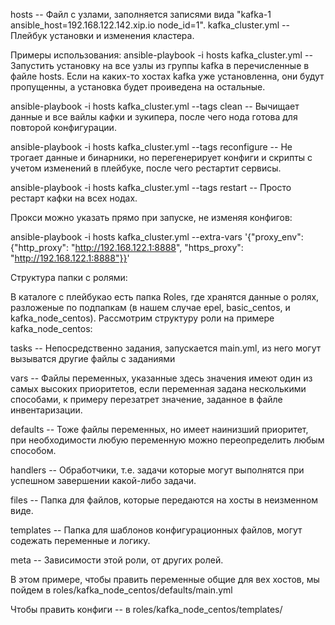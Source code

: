 hosts -- Файл с узлами, заполняется записями вида "kafka-1 ansible_host=192.168.122.142.xip.io node_id=1".
kafka_cluster.yml -- Плейбук установки и изменения кластера.

Примеры использования:
ansible-playbook -i hosts kafka_cluster.yml -- Запустить установку на все узлы из группы kafka в перечисленные в файле hosts. Если на каких-то хостах kafka уже установленна, они будут пропущенны, а установка будет проиведена на остальные.

ansible-playbook -i hosts kafka_cluster.yml --tags clean -- Вычищает данные и все вайлы кафки и зукипера, после чего нода готова для повторой конфигурации. 

ansible-playbook -i hosts kafka_cluster.yml --tags reconfigure -- Не трогает данные и бинарники, но перегенерирует конфиги и скрипты с учетом изменений в плейбуке, после чего рестартит сервисы.

ansible-playbook -i hosts kafka_cluster.yml --tags restart -- Просто рестарт кафки на всех нодах.

Прокси можно указать прямо при запуске, не изменяя конфигов:

ansible-playbook -i hosts kafka_cluster.yml --extra-vars '{"proxy_env": {"http_proxy": "http://192.168.122.1:8888", "https_proxy": "http://192.168.122.1:8888"}}'


Структура папки с ролями:

В каталоге с плейбукао есть папка Roles, где хранятся данные о ролях, разложеные по подпапкам (в нашем случае epel, basic_centos, и kafka_node_centos). Рассмотрим структуру роли на примере kafka_node_centos:

tasks -- Непосредственно задания, запускается main.yml, из него могут вызыватся другие файлы с заданиями

vars -- Файлы переменных, указанные здесь значения имеют один из самых высоких приоритетов, если переменная задана несколькими способами, к примеру перезатрет значение, заданное в файле инвентаризации.

defaults -- Тоже файлы переменных, но имеет наинизший приоритет, при необходимости любую переменную можно переопределить любым способом. 

handlers -- Обработчики, т.е. задачи которые могут выполнятся при успешном завершении какой-либо задачи.

files -- Папка для файлов, которые передаются на хосты в неизменном виде.

templates -- Папка для шаблонов конфигурационных файлов, могут содежать переменные и логику.

meta -- Зависимости этой роли, от других ролей.


В этом примере, чтобы править переменные общие для вех хостов, мы пойдем в roles/kafka_node_centos/defaults/main.yml

Чтобы править конфиги -- в roles/kafka_node_centos/templates/

